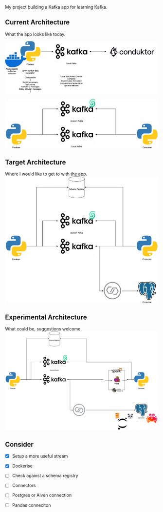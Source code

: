 
My project building a Kafka app for learning Kafka.

## Current Architecture
What the app looks like today.  

![Simple Local Streamer](./diagrams/Simple%20Local%20Streamer.drawio.png)  

![Original Starting Architecture](./diagrams/Original%20Starting%20Architecture.drawio.png)

## Target Architecture
Where I would like to get to with the app.
![Target architecture](./diagrams/Target%20Architecture.drawio.png)

## Experimental Architecture
What could be, suggestions welcome.
![Experimental architecture](./diagrams/Experimental%20Architecture.drawio.png)

## Consider
- [X] Setup a more useful stream
- [X] Dockerise
- [ ] Check against a schema registry
- [ ] Connectors
- [ ] Postgres or Aiven connection
- [ ] Pandas conneciton

